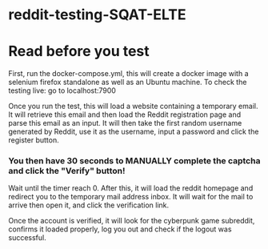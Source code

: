 # reddit-testing-SQAT-ELTE

# Read before you test

First, run the docker-compose.yml, this will create a docker image with a selenium firefox standalone as well as an Ubuntu machine.
To check the testing live: go to localhost:7900

Once you run the test, this will load a website containing a temporary email. It will retrieve this email and then load the Reddit registration page and parse this email as an input.
It will then take the first random username generated by Reddit, use it as the username, input a password and click the register button.

### You then have 30 seconds to MANUALLY complete the captcha and click the "Verify" button!

Wait until the timer reach 0.
After this, it will load the reddit homepage and redirect you to the temporary mail address inbox.
It will wait for the mail to arrive then open it, and click the verification link.

Once the account is verified, it will look for the cyberpunk game subreddit, confirms it loaded properly, log you out and check if the logout was successful.

